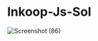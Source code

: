 # Inkoop-Js-Sol



![Screenshot (86)](https://user-images.githubusercontent.com/72380389/192486278-bfbab8fc-e3e7-469a-b14f-f7f562bdb49e.png)
